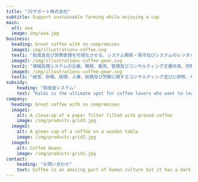 ```yaml
---
title: "JSサポート株式会社"
subtitle: Support sustainable farming while enjoying a cup
main:
  alt: aaa
  image: img/aaa.jpg
business:
  heading: Great coffee with no compromises
  image1: img/illustrations-coffee.svg
  text1: "助成金及び労務管理を可視化させる、システム開発・保守及びシステムのレンタル"
  image2: /img/illustrations-coffee-gear.svg
  text2: "情報処理システムの企画、開発、販売、管理及びコンサルティング文書作成、労務事務及びその他各種事務・申請代行並びにそれらのコンサルティング"
  image3: /img/illustrations-coffee-gear.svg
  text3: "経営、財務、経理、人事、総務及び労務に関するコンサルティング並びに研修、セミナーの企画、開催及び運営"
subsidy:
    heading: "助成金システム"
    text: "Kaldi is the ultimate spot for coffee lovers who want to learn about their java’s origin and support the farmers that grew it. We take coffee production, roasting and brewing seriously and we’re glad to pass that knowledge to anyone."
company:
  heading: Great coffee with no compromises
  image1:
    alt: A close-up of a paper filter filled with ground coffee
    image: /img/products-grid3.jpg
  image2:
    alt: A green cup of a coffee on a wooden table
    image: /img/products-grid2.jpg
  image3:
    alt: Coffee beans
    image: /img/products-grid1.jpg
contact:
    heading: "お問い合わせ"
    text: Coffee is an amazing part of human culture but it has a dark side too – one of colonialism and mindless abuse of natural resources and human lives. We want to turn this around and return the coffee trade to the drink’s exhilarating, empowering and unifying nature.
---
```


